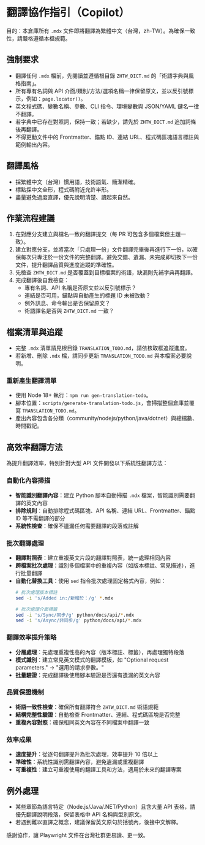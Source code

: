 # 翻譯協作指引（Copilot）

目的：本倉庫所有 `.mdx` 文件即將翻譯為繁體中文（台灣，zh-TW）。為確保一致性，請嚴格遵循本檔規範。

## 強制要求
- 翻譯任何 `.mdx` 檔前，先閱讀並遵循根目錄 `ZHTW_DICT.md` 的「術語字典與風格指南」。
- 所有專有名詞與 API 介面/類別/方法/選項名稱一律保留原文，並以反引號標示，例如：`page.locator()`。
- 英文程式碼、變數名稱、參數、CLI 指令、環境變數與 JSON/YAML 鍵名一律不翻譯。
- 若字典中已存在對照詞，保持一致；若缺少，請先於 `ZHTW_DICT.md` 追加詞條後再翻譯。
- 不得更動文件中的 Frontmatter、錨點 ID、連結 URL、程式碼區塊語言標註與範例輸出內容。

## 翻譯風格
- 採繁體中文（台灣）慣用語，技術語氣、簡潔精確。
- 標點採中文全形，程式碼附近允許半形。
- 盡量避免過度直譯，優先說明清楚、讀起來自然。

## 作業流程建議
1. 在對應分支建立與檔名一致的翻譯提交（每 PR 可包含多個檔案但主題一致）。
2. 建立對應分支，並將當次「只處理一份」文件翻譯完畢後再進行下一份，以確保每次只專注於一份文件的完整翻譯。避免交錯、遺漏、未完成即切換下一份文件，提升翻譯品質與進度追蹤的準確性。
3. 先檢查 `ZHTW_DICT.md` 是否覆蓋到目標檔案的術語，缺漏則先補字典再翻譯。
4. 完成翻譯後自我檢查：
   - 專有名詞、API 名稱是否原文並以反引號標示？
   - 連結是否可用，錨點與自動產生的標題 ID 未被改動？
   - 例外訊息、命令輸出是否保留原文？
   - 術語譯名是否與 `ZHTW_DICT.md` 一致？

## 檔案清單與追蹤
- 完整 `.mdx` 清單請見根目錄 `TRANSLATION_TODO.md`，請依核取框追蹤進度。
- 若新增、刪除 `.mdx` 檔，請同步更新 `TRANSLATION_TODO.md` 與本檔案必要說明。

### 重新產生翻譯清單
- 使用 Node 18+ 執行：`npm run gen-translation-todo`。
- 腳本位置：`scripts/generate-translation-todo.js`，會掃描整個倉庫並覆寫 `TRANSLATION_TODO.md`。
- 產出內容包含各分類（community/nodejs/python/java/dotnet）與總檔數、時間戳記。

## 高效率翻譯方法

為提升翻譯效率，特別針對大型 API 文件開發以下系統性翻譯方法：

### 自動化內容掃描
- **智能識別翻譯內容**：建立 Python 腳本自動掃描 `.mdx` 檔案，智能識別需要翻譯的英文內容
- **排除規則**：自動排除程式碼區塊、API 名稱、連結 URL、Frontmatter、錨點 ID 等不需翻譯的部分
- **系統性檢查**：確保不遺漏任何需要翻譯的段落或註解

### 批次翻譯處理
- **翻譯對照表**：建立重複英文片段的翻譯對照表，統一處理相同內容
- **跨檔案批次處理**：識別多個檔案中的重複內容（如版本標註、常見描述），進行批量翻譯
- **自動化替換工具**：使用 `sed` 指令批次處理固定格式內容，例如：
  ```bash
  # 批次處理版本標註
  sed -i 's/Added in:/新增於：/g' *.mdx
  
  # 批次處理介面標籤
  sed -i 's/Sync/同步/g' python/docs/api/*.mdx
  sed -i 's/Async/非同步/g' python/docs/api/*.mdx
  ```

### 翻譯效率提升策略
- **分層處理**：先處理重複性高的內容（版本標註、標籤），再處理獨特段落
- **模式識別**：建立常見英文模式的翻譯模板，如 "Optional request parameters." → "選用的請求參數。"
- **批量驗證**：完成翻譯後使用腳本驗證是否還有遺漏的英文內容

### 品質保證機制
- **術語一致性檢查**：確保所有翻譯符合 `ZHTW_DICT.md` 術語規範
- **結構完整性驗證**：自動檢查 Frontmatter、連結、程式碼區塊是否完整
- **重複內容對照**：確保相同英文內容在不同檔案中翻譯一致

### 效率成果
- **速度提升**：從逐句翻譯提升為批次處理，效率提升 10 倍以上
- **準確性**：系統性識別需翻譯內容，避免遺漏或重複翻譯
- **可重複性**：建立可重複使用的翻譯工具和方法，適用於未來的翻譯專案

## 例外處理
- 某些章節為語言特定（Node.js/Java/.NET/Python）且含大量 API 表格，請優先翻譯說明段落，保留表格中 API 名稱與型別原文。
- 若遇到難以直譯之概念，建議保留英文原句於括號內，後接中文解釋。

感謝協作，讓 Playwright 文件在台灣社群更易讀、更一致。
